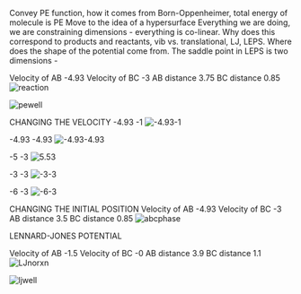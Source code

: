 

Convey PE function, how it comes from Born-Oppenheimer, total energy of molecule is PE 
Move to the idea of a hypersurface 
Everything we are doing, we are constraining dimensions - everything is co-linear. Why does this correspond to products and reactants, vib vs. translational, LJ, LEPS.
Where does the shape of the potential come from. The saddle point in LEPS is two dimensions - 


Velocity of AB -4.93
Velocity of BC -3
AB distance 3.75
BC distance 0.85
![reaction](/reaction.gif)

![pewell](/pewell.gif)


CHANGING THE VELOCITY
-4.93 -1
![-4.93-1](/-4.93-1.png)

-4.93 -4.93
![-4.93-4.93](/-4.93-4.93.png)

-5 -3
![5.53](/5.53.gif)

-3 -3 
![-3-3](/33.gif)

-6 -3
![-6-3](/-6-3.png)

CHANGING THE INITIAL POSITION
Velocity of AB -4.93
Velocity of BC -3
AB distance 3.5
BC distance 0.85
![abcphase](/abcphase.gif)

LENNARD-JONES POTENTIAL 

Velocity of AB -1.5
Velocity of BC -0
AB distance 3.9
BC distance 1.1
![LJnorxn](/ljno.gif)

![ljwell](/ljwell.gif)
